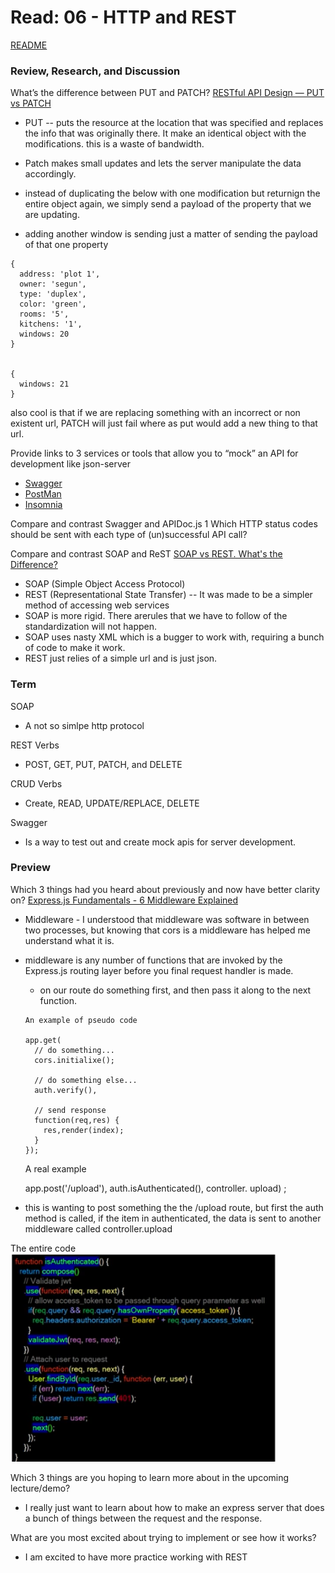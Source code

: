 # Read: 06 - HTTP and REST

[README](/README.md)

### Review, Research, and Discussion


What’s the difference between PUT and PATCH? [RESTful API Design — PUT vs PATCH](https://medium.com/backticks-tildes/restful-api-design-put-vs-patch-4a061aa3ed0b)
- PUT -- puts the resource at the location that was specified and replaces the info that was originally there. It make an identical object with the modifications. this is a waste of bandwidth.

- Patch makes small updates and lets the server manipulate the data accordingly. 
- instead of duplicating the below with one modification but returnign the entire object again, we simply send a payload of the property that we are updating. 
- adding another window is sending just a matter of sending the payload of that one property
``` 
{
  address: 'plot 1',
  owner: 'segun',
  type: 'duplex',
  color: 'green',
  rooms: '5',
  kitchens: '1',
  windows: 20
}


{
  windows: 21
}
```
also cool is that if we are replacing something with an incorrect or non existent url, PATCH will just fail where as put would add a new thing to that url.


Provide links to 3 services or tools that allow you to “mock” an API for development like json-server 
- [Swagger](https://swagger.io/docs/)
- [PostMan](https://www.postman.com/features/mock-api/)
- [Insomnia](https://insomnia.rest/)

Compare and contrast Swagger and APIDoc.js 1 Which HTTP status codes should be sent with each type of (un)successful API call? []()

Compare and contrast SOAP and ReST [SOAP vs REST. What's the Difference?](https://smartbear.com/blog/test-and-monitor/soap-vs-rest-whats-the-difference/#:~:text=While%20SOAP%20and%20REST%20share,and%20is%20naturally%20more%20flexible.)
- SOAP (Simple Object Access Protocol) 
- REST (Representational State Transfer) -- It was made to be a simpler method of accessing web services
- SOAP is more rigid. There arerules that we have to follow of the standardization will not happen. 
- SOAP uses nasty XML which is a bugger to work with, requiring a bunch of code to make it work. 
- REST just relies of a simple url and is just json. 


### Term

SOAP
- A not so simlpe http protocol

REST Verbs
- POST, GET, PUT, PATCH, and DELETE

CRUD Verbs
- Create, READ, UPDATE/REPLACE, DELETE

Swagger
- Is a way to test out and create mock apis for server development. 


### Preview

Which 3 things had you heard about previously and now have better clarity on? [Express.js Fundamentals - 6 Middleware Explained](https://www.youtube.com/watch?v=9HOem0amlyg)
- Middleware - I understood that middleware was software in between two processes, but knowing that cors is a middleware has helped me understand what it is.
- middleware is any number of functions that are invoked by the Express.js routing layer before you final request handler is made.
  - on our route do something first, and then pass it along to the next function. 

  ```
  An example of pseudo code 

  app.get(
    // do something...
    cors.initialixe();

    // do something else...
    auth.verify(),

    // send response
    function(req,res) {
      res,render(index);
    }
  });

  ```
  A real example

  app.post('/upload'), auth.isAuthenticated(), controller. upload)
;
- this is wanting to post something the the /upload route, but first the auth method is called, if the item in authenticated, the data is sent to another middleware called controller.upload


The entire code 
![](img/is-authenticated-middleware-example.png)

Which 3 things are you hoping to learn more about in the upcoming lecture/demo?
- I really just want to learn about how to make an express server that does a bunch of things between the request and the response. 


What are you most excited about trying to implement or see how it works?
- I am excited to have more practice working with REST
